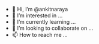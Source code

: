 - 👋 Hi, I’m @ankitnaraya
- 👀 I’m interested in ...
- 🌱 I’m currently learning ...
- 💞️ I’m looking to collaborate on ...
- 📫 How to reach me ...

<!---
ankitnaraya/ankitnaraya is a ✨ special ✨ repository because its `README.md` (this file) appears on your GitHub profile.
You can click the Preview link to take a look at your changes.
--->
